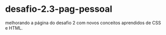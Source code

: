 # desafio-2.3-pag-pessoal
melhorando a página do desafio 2 com novos conceitos aprendidos de CSS e HTML.
